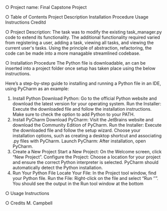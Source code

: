 ○ Project name: 
Final Capstone Project


○ Table of Contents
   Project Description
   Installation Procedure
   Usage Instructions
   Creditd
   


○ Project Description:
The task was to modify the existing task_manager.py code to extend its functionality.
The additional functionality required varied from registering a user, adding a task, 
viewing all tasks, and viewing the current user's tasks. Using the principle of 
abstraction, refactoring, the code can be made into a more managable streamlined codebase. 



○ Installation Procedure
The Python file is downloadable, an can be inserted into a project folder once setup has taken place using the below instructions.

 Here’s a step-by-step guide to installing and running a Python file in an IDE, using PyCharm as an example:
1. Install Python
Download Python: Go to the official Python website and download the latest version for your operating system.
Run the Installer: Execute the downloaded file and follow the installation instructions. Make sure to check the option to add Python to your PATH.
2. Install PyCharm
Download PyCharm: Visit the JetBrains website and download the Community Edition of PyCharm.
Run the Installer: Execute the downloaded file and follow the setup wizard. Choose your installation options, such as creating a desktop shortcut and associating .py files with PyCharm.
Launch PyCharm: After installation, open PyCharm.
3. Create a New Project
Start a New Project: On the Welcome screen, click “New Project”.
Configure the Project: Choose a location for your project and ensure the correct Python interpreter is selected. PyCharm should automatically detect the Python installation.
4. Run Your Python File
Locate Your File: In the Project tool window, find your Python file.
Run the File: Right-click on the file and select “Run ‘<filename>’”. You should see the output in the Run tool window at the bottom




○ Usage Instructions




○ Credits
M. Campbell


